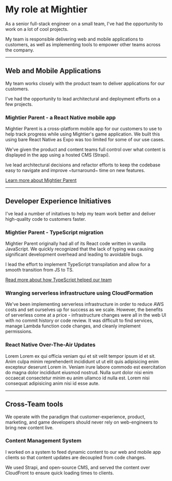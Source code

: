 # My role at Mightier
As a senior full-stack engineer on a small team, I've had the opportunity to work
on a lot of cool projects.

My team is responsible delivering web and mobile applications to customers, as well
as implementing tools to empower other teams across the company.

---

##  Web and Mobile Applications

My team works closely with the product team to deliver applications for our customers.

I've had the opportunity to lead architectural and deployment efforts on a few projects.

### Mightier Parent - a React Native mobile app

Mightier Parent is a cross-platform mobile app for our customers to use to help 
track progress while using Mightier's game application. We built this using bare 
React Native as Expo was too limited for some of our use cases.


We've given the product and content teams full control over what content is 
displayed in the app using a hosted CMS (Strapi).


Ive lead architectural decisions and refactor efforts to keep the codebase easy 
to navigate and improve ~turnaround~ time on new features.

[Learn more about Mightier Parent](https://www.mightier.com/parent-app/)

---

## Developer Experience Initiatives
I've lead a number of initatives to help my team work better and deliver 
high-quality code to customers faster.

### Mightier Parent - TypeScript migration

Mightier Parent originally had all of its React code written in vanilla 
JavaScript. We quickly recognized that the lack of typing was causing significant 
development overhead and leading to avoidable bugs.

I lead the effort to implement TypeScript transpilation and allow for a smooth 
transition from JS to TS.

[Read more about how TypeScript helped our team](/articles/parent-app-typescript-migration)

### Wranging serverless infrastructure using CloudFormation

We've been implementing serverless infrastructure in order to reduce AWS costs and
set ourselves up for success as we scale. However, the benefits of serverless come
at a price - infrastructure changes were all in the web UI with no commit history or code review. It was difficult to find services, manage Lambda function code changes, and cleanly implement permissions.

### React Native Over-The-Air Updates
Lorem Lorem ex qui officia veniam qui et sit velit tempor ipsum id et sit.
Anim culpa minim reprehenderit incididunt ut ut elit quis adipisicing enim
excepteur deserunt Lorem in. Veniam irure labore commodo est exercitation do
magna dolor incididunt eiusmod nostrud. Nulla sunt dolor nisi enim occaecat
consectetur minim eu anim ullamco id nulla est. Lorem nisi consequat
adipisicing anim nisi id esse aute.

---

## Cross-Team tools
We operate with the paradigm that customer-experience, product, marketing, and
game developers should never rely on web-engineers to bring new content live.

### Content Management System
I worked on a system to feed dynamic content to our web and mobile app clients so
that content updates are decoupled from code changes.

We used Strapi, and open-source CMS, and served the content over CloudFront to
ensure quick loading times to clients.
